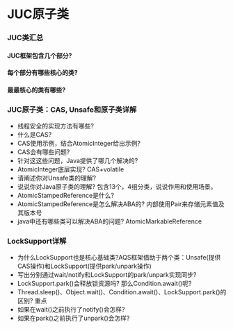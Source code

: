 ﻿# JUC原子类

### JUC类汇总
#### JUC框架包含几个部分?
#### 每个部分有哪些核心的类?
#### 最最核心的类有哪些?
  

### JUC原子类：CAS, Unsafe和原子类详解
- 线程安全的实现方法有哪些? 
- 什么是CAS? 
- CAS使用示例，结合AtomicInteger给出示例? 
- CAS会有哪些问题? 
- 针对这这些问题，Java提供了哪几个解决的?
- AtomicInteger底层实现? CAS+volatile
- 请阐述你对Unsafe类的理解? 
- 说说你对Java原子类的理解? 包含13个，4组分类，说说作用和使用场景。
- AtomicStampedReference是什么?
- AtomicStampedReference是怎么解决ABA的? 内部使用Pair来存储元素值及其版本号
- java中还有哪些类可以解决ABA的问题? AtomicMarkableReference 

### LockSupport详解
- 为什么LockSupport也是核心基础类?AQS框架借助于两个类：Unsafe(提供CAS操作)和LockSupport(提供park/unpark操作)
- 写出分别通过wait/notify和LockSupport的park/unpark实现同步?
- LockSupport.park()会释放锁资源吗? 那么Condition.await()呢?
- Thread.sleep()、Object.wait()、Condition.await()、LockSupport.park()的区别? 重点 
- 如果在wait()之前执行了notify()会怎样?
- 如果在park()之前执行了unpark()会怎样?

        



